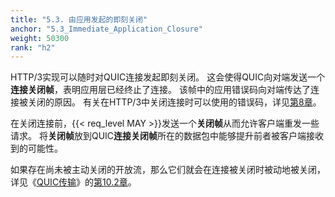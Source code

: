 ```yaml
---
title: "5.3. 由应用发起的即刻关闭"
anchor: "5.3_Immediate_Application_Closure"
weight: 50300
rank: "h2"
---
```


HTTP/3实现可以随时对QUIC连接发起即刻关闭。
这会使得QUIC向对端发送一个**连接关闭帧**，表明应用层已经终止了连接。
该帧中的应用错误码向对端传达了连接被关闭的原因。
有关在HTTP/3中关闭连接时可以使用的错误码，详见[第8章](#8_Error_Handling)。

在关闭连接前，{{< req_level MAY >}}发送一个**关闭帧**从而允许客户端重发一些请求。
将**关闭帧**放到QUIC**连接关闭帧**所在的数据包中能够提升前者被客户端接收到的可能性。

如果存在尚未被主动关闭的开放流，那么它们就会在连接被关闭时被动地被关闭，详见《[QUIC传输](../RFC9000_Chinese_Simplified)》的[第10.2章](../RFC9000_Chinese_Simplified/#10.2_Immediate_Close)。
